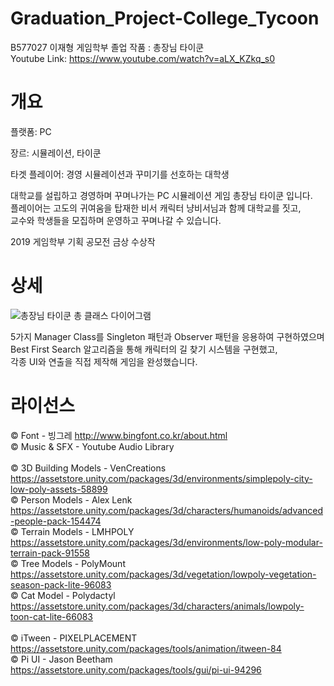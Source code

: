 # Graduation_Project-College_Tycoon
 B577027 이재형 게임학부 졸업 작품 : 총장님 타이쿤\
 Youtube Link: https://www.youtube.com/watch?v=aLX_KZkq_s0

# 개요

플랫폼: PC

장르: 시뮬레이션, 타이쿤

타겟 플레이어: 경영 시뮬레이션과 꾸미기를 선호하는 대학생


대학교를 설립하고 경영하며 꾸며나가는 PC 시뮬레이션 게임 총장님 타이쿤 입니다.\
플레이어는 고도의 귀여움을 탑재한 비서 캐릭터 냥비서님과 함께 대학교를 짓고,\
교수와 학생들을 모집하며 운영하고 꾸며나갈 수 있습니다.

2019 게임학부 기획 공모전 금상 수상작


# 상세
![총장님 타이쿤 총 클래스 다이어그램](https://user-images.githubusercontent.com/32302066/115002132-5bcd2a00-9edf-11eb-9fb7-48fe6b357bd8.png)

5가지 Manager Class를 Singleton 패턴과 Observer 패턴을 응용하여 구현하였으며\
Best First Search 알고리즘을 통해 캐릭터의 길 찾기 시스템을 구현했고,\
각종 UI와 연출을 직접 제작해 게임을 완성했습니다.


# 라이선스

© Font - 빙그레 http://www.bingfont.co.kr/about.html \
© Music & SFX - Youtube Audio Library
\
\
© 3D Building Models - VenCreations https://assetstore.unity.com/packages/3d/environments/simplepoly-city-low-poly-assets-58899 \
© Person Models - Alex Lenk https://assetstore.unity.com/packages/3d/characters/humanoids/advanced-people-pack-154474 \
© Terrain Models - LMHPOLY https://assetstore.unity.com/packages/3d/environments/low-poly-modular-terrain-pack-91558 \
© Tree Models - PolyMount https://assetstore.unity.com/packages/3d/vegetation/lowpoly-vegetation-season-pack-lite-96083 \
© Cat Model - Polydactyl https://assetstore.unity.com/packages/3d/characters/animals/lowpoly-toon-cat-lite-66083
\
\
© iTween - PIXELPLACEMENT https://assetstore.unity.com/packages/tools/animation/itween-84 \
© Pi UI - Jason Beetham https://assetstore.unity.com/packages/tools/gui/pi-ui-94296
